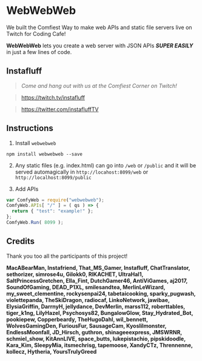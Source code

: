 # WebWebWeb
We built the Comfiest Way to make web APIs and static file servers live on Twitch for Coding Cafe!

**WebWebWeb** lets you create a web server with JSON APIs ***SUPER EASILY*** in just a few lines of code.

## Instafluff ##
> *Come and hang out with us at the Comfiest Corner on Twitch!*

> https://twitch.tv/instafluff

> https://twitter.com/instafluffTV

## Instructions ##

1. Install `webwebweb`
```
npm install webwebweb --save
```

2. Any static files (e.g. index.html) can go into `/web` or `/public` and it will be served automagically in `http://locahost:8099/web` or `http://localhost:8099/public`

3. Add APIs
```javascript
var ComfyWeb = require("webwebweb");
ComfyWeb.APIs[ "/" ] = ( qs ) => {
  return { "test": "example!" };
};
ComfyWeb.Run( 8099 );
```

## Credits ##
Thank you too all the participants of this project!

**MacABearMan, Instafriend, That_MS_Gamer, Instafluff, ChatTranslator, sethorizer, simrose4u, Gilokk0, RIKACHET, UltraHal1, SaltPrincessGretchen, Ella_Fint, DutchGamer46, AntiViGames, aj2017, SoundOfGaming, DEAD_P1XL, smilesandtea, MerlinLeWizard, my_sweet_clementine, rockysenpai24, tabetaicooking, sparky_pugwash, violettepanda, TheSkiDragon, radiocaf, LinkoNetwork, jawibae, ElysiaGriffin, DarrnyH, jellydance, DevMerlin, marss112, roberttables, tiger_k1ng, LilyHazel, Psychosys82, BungalowGlow, Stay_Hydrated_Bot, pookiepew, Copperbeardy, TheHugoDahl, wil_bennett, WolvesGamingDen, FuriousFur, SausageCam, Kyoslilmonster, EndlessMoonfall, JD_Hirsch, guthron, shinageeexpress, JMSWRNR, schmiel_show, KitAnnLIVE, space_butts, lukepistachio, pipskidoodle, Kara_Kim, SIeepyMia, itsmechrisg, tapemoose, XandyCTz, Thrennenne, kollecz, Hytheria, YoursTrulyGreed**
